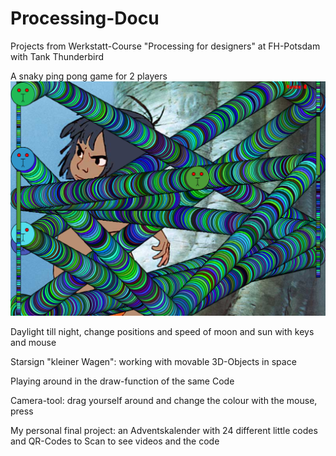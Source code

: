 # Processing-Docu
Projects from Werkstatt-Course "Processing for designers" at FH-Potsdam with Tank Thunderbird


A snaky ping pong game for 2 players
![Alt text](https://github.com/leleschlaich/Processing-Docu/blob/master/img/01.png?raw=true "Title")

Daylight till night, change positions and speed of moon and sun with keys and mouse



Starsign "kleiner Wagen": working with movable 3D-Objects in space


Playing around in the draw-function of the same Code


Camera-tool: drag yourself around and change the colour with the mouse, press 


My personal final project: an Adventskalender with 24 different little codes and QR-Codes to Scan to see videos and the code









